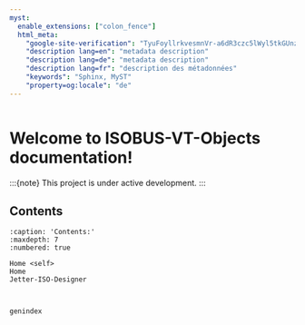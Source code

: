 ```yaml
---
myst:
  enable_extensions: ["colon_fence"]
  html_meta:
    "google-site-verification": "TyuFoyllrkvesmnVr-a6dR3czc5lWyl5tkGUnzqCehY"
    "description lang=en": "metadata description"
    "description lang=de": "metadata description"
    "description lang=fr": "description des métadonnées"
    "keywords": "Sphinx, MyST"
    "property=og:locale": "de"
---
```



```{include} ../README.md
```

# Welcome to ISOBUS-VT-Objects documentation!

:::{note}
This project is under active development.
:::

## Contents

```{toctree}
:caption: 'Contents:'
:maxdepth: 7
:numbered: true

Home <self>
Home
Jetter-ISO-Designer



genindex
```
